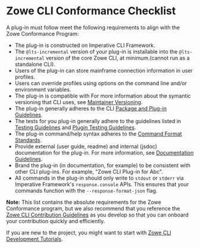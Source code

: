 # Zowe CLI Conformance Checklist

A plug-in must follow meet the following requirements to align with the Zowe Conformance Program:

- The plug-in is constructed on Imperative CLI Framework.
- The `@lts-incremental` version of your plug-in is installable into the `@lts-incremental` version of the core Zowe CLI, at minimum.(cannot run as a standalone CLI).
- Users of the plug-in can store mainframe connection information in user profiles.
- Users can override profiles using options on the command line and/or environment variables.
- The plug-in is compatible with For more information about the symantic versioning that CLI uses, see [Maintainer Versioning](https://github.com/zowe/zowe-cli/blob/master/docs/MaintainerVersioning.md).
- The plug-in generally adheres to the CLI [Package and Plug-in Guidelines](https://github.com/zowe/zowe-cli/blob/master/docs/PackagesAndPluginGuidelines.md).
- The tests for you plug-in generally adhere to the guidelines listed in [Testing Guidelines](https://github.com/zowe/zowe-cli/blob/master/docs/TESTING.md) and [Plugin Testing Guidelines](https://github.com/zowe/zowe-cli/blob/master/docs/PluginTESTINGGuidelines.md). 
- The plug-in command/help syntax adheres to the [Command Format Standards](https://github.com/zowe/zowe-cli/blob/master/docs/CommandFormatStandards.md).
- Provide external (user guide, readme) and internal (jsdoc) documentation for the plug-in. For more information, see [Documentation Guidelines](https://github.com/zowe/zowe-cli/blob/master/CONTRIBUTING.md#documentation-guidelines).
- Brand the plug-in (in documentation, for example) to be consistent with other CLI plug-ins. For example, "Zowe CLI Plug-in for Abc". 
- All commands in the plug-in should only write to `stdout` or `stderr` via Imperative Framework's `response.console` APIs. This ensures that your commands function with the `--response-format-json` flag. 

**Note:** This list contains the absolute requirements for the Zowe Conformance program, but we also recommend that you reference the [Zowe CLI Contribution Guidelines](https://github.com/zowe/zowe-cli/blob/conformance/CONTRIBUTING.md) as you develop so that you can onboard your contribution quickly and efficiently.

If you are new to the project, you might want to start with [Zowe CLI Development Tutorials](https://zowe.github.io/docs-site/latest/extend/extend-cli/cli-devTutorials.html#getting-started).
